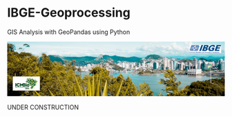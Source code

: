 # IBGE-Geoprocessing
GIS Analysis with GeoPandas using Python

<img src="img/banner.png">

UNDER CONSTRUCTION